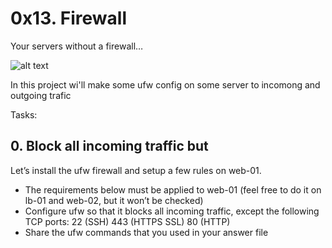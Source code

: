 # 0x13. Firewall

Your servers without a firewall…

![alt text](https://s3.amazonaws.com/intranet-projects-files/holbertonschool-sysadmin_devops/155/holbertonschool-firewall.gif)

In this project wi'll make some ufw config on some server to incomong and outgoing trafic

Tasks: 

## 0. Block all incoming traffic but
Let’s install the ufw firewall and setup a few rules on web-01.

* The requirements below must be applied to web-01 (feel free to do it on lb-01 and web-02, but it won’t be checked)
* Configure ufw so that it blocks all incoming traffic, except the following TCP ports:
22 (SSH)
443 (HTTPS SSL)
80 (HTTP)
* Share the ufw commands that you used in your answer file
